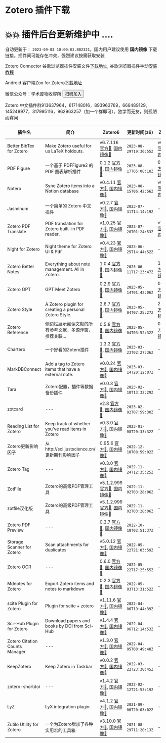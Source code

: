 # Zotero 插件下载

# 💥💥 插件后台更新维护中 ....
自动更新于： `2023-09-03 10:00:03.802321`，国内用户建议使用 **国内镜像** 下载链接。插件间可能存在冲突，强烈建议按需获取安装

Zotero Connector 谷歌浏览器插件安装文件[下载地址](https://crxdl-1257117300.file.myqcloud.com/crx0795607d11df537/ekhagklcjbdpajgpjgmbionohlpdbjgc_v5.0.97.zip), 谷歌浏览器插件手动[安装教程](https://zhuanlan.zhihu.com/p/80305764)

Android 客户端Zoo for Zotero[下载地址](https://ftp.linxingzhong.top/zooforzotero_43_apps.evozi.com.apk)

微信公众号：学术废物收容所 <button onclick="document.getElementById('show_image_popup').style.display='block'">扫码加入</button>
<div id="show_image_popup" style="display: none; position: absolute; top: 10%; left: 50%; z-index: 1000; transform: translate(-50%, -50%);">
  <div class="close-btn-area" style="text-align: right;max-width: 80%;">
    <button id="close-btn" style='color:red;' onclick="document.getElementById('show_image_popup').style.display='none'">X</button> 
  </div>
  <div id="image-show-area" style="max-width: 80%;">
    <img id="large-image" alt="" src="./wechat.jpg">
  </div>
</div>Zotero 中文插件群913637964，617148016，893963769，666489129，145248977，317995116，962963257（加一个群即可）。独学而无友，则孤陋而寡闻

| 插件名 | 简介 |  Zotero6 | 更新时间(z6) | Zotero7 | 更新时间(z7) | GitHub链接 |
| ----- | ----- | ----- | ----- | ----- | ----- | ----- |
| Better BibTex for Zotero | Make Zotero useful for us LaTeX holdouts. | v6.7.116 [官方🔗](https://github.com/retorquere/zotero-better-bibtex/releases/download/v6.7.116/zotero-better-bibtex-6.7.116.xpi), [国内镜像🔗](https://ftp.linxingzhong.top/plugins/Better_BibTex_for_Zotero/zotero-better-bibtex-6.7.116.xpi) | `2023-08-29T19:36:55Z` | v6.7.116 [官方🔗](https://github.com/retorquere/zotero-better-bibtex/releases/download/v6.7.116/zotero-better-bibtex-6.7.116.xpi), [国内镜像🔗](https://ftp.linxingzhong.top/plugins/Better_BibTex_for_Zotero/zotero-better-bibtex-6.7.116.xpi) | `2023-08-29T19:36:55Z` | [🏠](https://github.com/retorquere/zotero-better-bibtex) |
| PDF Figure | 一个基于 PDFFigure2 的 PDF 图表解析插件 | 0.1.2 [官方🔗](https://github.com/MuiseDestiny/zotero-figure/releases/download/0.1.2/zotero-figure.xpi), [国内镜像🔗](https://ftp.linxingzhong.top/plugins/PDF_Figure/zotero-figure_0.1.2.xpi) | `2023-08-17T05:08:18Z` | 0.1.2 [官方🔗](https://github.com/MuiseDestiny/zotero-figure/releases/download/0.1.2/zotero-figure.xpi), [国内镜像🔗](https://ftp.linxingzhong.top/plugins/PDF_Figure/zotero-figure_0.1.2.xpi) | `2023-08-17T05:08:18Z` | [🏠](https://github.com/MuiseDestiny/zotero-figure) |
| Notero | Sync Zotero items into a Notion database | v0.4.11 [官方🔗](https://github.com/dvanoni/notero/releases/download/v0.4.11/notero-0.4.11.xpi), [国内镜像🔗](https://ftp.linxingzhong.top/plugins/Notero/notero-0.4.11.xpi) | `2023-08-15T06:42:56Z` | v0.4.11 [官方🔗](https://github.com/dvanoni/notero/releases/download/v0.4.11/notero-0.4.11.xpi), [国内镜像🔗](https://ftp.linxingzhong.top/plugins/Notero/notero-0.4.11.xpi) | `2023-08-15T06:42:56Z` | [🏠](https://github.com/dvanoni/notero) |
| Jasminum | 一个简单的 Zotero 中文插件 | v0.2.7 [官方🔗](https://github.com/l0o0/jasminum/releases/download/v0.2.7/jasminum-v0.2.7.xpi), [国内镜像🔗](https://ftp.linxingzhong.top/plugins/Jasminum/jasminum-v0.2.7.xpi) | `2023-07-31T14:14:19Z` | --- | `---` | [🏠](https://github.com/l0o0/jasminum) |
| Zotero PDF Translate | PDF translation for Zotero built-in PDF reader. | v1.0.25 [官方🔗](https://github.com/windingwind/zotero-pdf-translate/releases/download/v1.0.25/zotero-pdf-translate.xpi), [国内镜像🔗](https://ftp.linxingzhong.top/plugins/Zotero_PDF_Translate/zotero-pdf-translate_v1.0.25.xpi) | `2023-07-26T01:24:53Z` | v1.0.25 [官方🔗](https://github.com/windingwind/zotero-pdf-translate/releases/download/v1.0.25/zotero-pdf-translate.xpi), [国内镜像🔗](https://ftp.linxingzhong.top/plugins/Zotero_PDF_Translate/zotero-pdf-translate_v1.0.25.xpi) | `2023-07-26T01:24:53Z` | [🏠](https://github.com/windingwind/zotero-pdf-translate) |
| Night for Zotero | Night theme for Zotero UI &amp; Pdf | v0.4.23 [官方🔗](https://github.com/tefkah/zotero-night/releases/download/v0.4.23/night.xpi), [国内镜像🔗](https://ftp.linxingzhong.top/plugins/Night_for_Zotero/night_v0.4.23.xpi) | `2023-06-25T14:44:52Z` | --- | `---` | [🏠](https://github.com/ThomasFKJorna/zotero-night) |
| Zotero Better Notes | Everything about note management. All in Zotero. | 1.0.4 [官方🔗](https://github.com/windingwind/zotero-better-notes/releases/download/1.0.4/zotero-better-notes.xpi), [国内镜像🔗](https://ftp.linxingzhong.top/plugins/Zotero_Better_Notes/zotero-better-notes_1.0.4.xpi) | `2023-06-11T17:23:47Z` | 1.0.4 [官方🔗](https://github.com/windingwind/zotero-better-notes/releases/download/1.0.4/zotero-better-notes.xpi), [国内镜像🔗](https://ftp.linxingzhong.top/plugins/Zotero_Better_Notes/zotero-better-notes_1.0.4.xpi) | `2023-06-11T17:23:47Z` | [🏠](https://github.com/windingwind/zotero-better-notes) |
| Zotero GPT | GPT Meet Zotero | 0.2.9 [官方🔗](https://github.com/MuiseDestiny/zotero-gpt/releases/download/0.2.9/zotero-gpt-129.xpi), [国内镜像🔗](https://ftp.linxingzhong.top/plugins/Zotero_GPT/zotero-gpt-129_0.2.9.xpi) | `2023-05-14T01:42:06Z` | 0.2.9 [官方🔗](https://github.com/MuiseDestiny/zotero-gpt/releases/download/0.2.9/zotero-gpt-129.xpi), [国内镜像🔗](https://ftp.linxingzhong.top/plugins/Zotero_GPT/zotero-gpt-129_0.2.9.xpi) | `2023-05-14T01:42:06Z` | [🏠](https://github.com/MuiseDestiny/zotero-gpt) |
| Zotero Style | A Zotero plugin for creating a personal Zotero Style. | 2.6.7 [官方🔗](https://github.com/MuiseDestiny/zotero-style/releases/download/2.6.7/zotero-style-es-custom.xpi), [国内镜像🔗](https://ftp.linxingzhong.top/plugins/Zotero_Style/zotero-style-es-custom_2.6.7.xpi) | `2023-05-04T07:25:27Z` | 2.6.7 [官方🔗](https://github.com/MuiseDestiny/zotero-style/releases/download/2.6.7/zotero-style-es-custom.xpi), [国内镜像🔗](https://ftp.linxingzhong.top/plugins/Zotero_Style/zotero-style-es-custom_2.6.7.xpi) | `2023-05-04T07:25:27Z` | [🏠](https://github.com/MuiseDestiny/ZoteroStyle) |
| Zotero Reference | 侧边栏展示阅读文献的所有参考文献，多源浮窗，推荐关联... | 0.5.8 [官方🔗](https://github.com/MuiseDestiny/zotero-reference/releases/download/0.5.8/zotero-reference.xpi), [国内镜像🔗](https://ftp.linxingzhong.top/plugins/Zotero_Reference/zotero-reference_0.5.8.xpi) | `2023-05-04T03:52:32Z` | 0.5.8 [官方🔗](https://github.com/MuiseDestiny/zotero-reference/releases/download/0.5.8/zotero-reference.xpi), [国内镜像🔗](https://ftp.linxingzhong.top/plugins/Zotero_Reference/zotero-reference_0.5.8.xpi) | `2023-05-04T03:52:32Z` | [🏠](https://github.com/MuiseDestiny/zotero-reference) |
| Chartero | 一个好看的Zotero插件 | 1.3.3 [官方🔗](https://github.com/volatile-static/Chartero/releases/download/1.3.3/Chartero.xpi), [国内镜像🔗](https://ftp.linxingzhong.top/plugins/Chartero/Chartero_1.3.3.xpi) | `2023-03-23T02:27:36Z` | --- | `---` | [🏠](https://github.com/volatile-static/Chartero) |
| MarkDBConnect | Add a tag to Zotero items that have a external note. | v0.0.24 [官方🔗](https://github.com/daeh/zotero-markdb-connect/releases/download/v0.0.24/MarkDBConnect-0.0.24.xpi), [国内镜像🔗](https://ftp.linxingzhong.top/plugins/MarkDBConnect/MarkDBConnect-0.0.24.xpi) | `2023-03-14T20:12:07Z` | --- | `---` | [🏠](https://github.com/daeh/zotero-obsidian-citations) |
| Tara | Zotero配置，插件等数据备份插件 | v0.0.3 [官方🔗](https://github.com/l0o0/tara/releases/download/v0.0.3/tara.xpi), [国内镜像🔗](https://ftp.linxingzhong.top/plugins/Tara/tara_v0.0.3.xpi) | `2023-02-10T13:32:29Z` | --- | `---` | [🏠](https://github.com/l0o0/tara) |
| zotcard | --- | v2.8 [官方🔗](https://github.com/018/zotcard/releases/download/v2.8/zotcard-2.8.1.xpi), [国内镜像🔗](https://ftp.linxingzhong.top/plugins/zotcard/zotcard-2.8.1.xpi) | `2023-02-02T07:59:30Z` | --- | `---` | [🏠](https://github.com/018/zotcard) |
| Reading List for Zotero | Keep track of whether you've read items in Zotero | v0.3.0 [官方🔗](https://github.com/Dominic-DallOsto/zotero-reading-list/releases/download/v0.3.0/zotero-reading-list-0.3.0.xpi), [国内镜像🔗](https://ftp.linxingzhong.top/plugins/Reading_List_for_Zotero/zotero-reading-list-0.3.0.xpi) | `2023-01-08T20:33:32Z` | --- | `---` | [🏠](https://github.com/Dominic-DallOsto/zotero-reading-list) |
| Zotero更新影响因子 | 从http://sci.justscience.cn/更新期刊影响因子 | 0.95.6 [官方🔗](https://github.com/redleafnew/zotero-updateifs/releases/download/0.95.6/zotero-updateifs.xpi), [国内镜像🔗](https://ftp.linxingzhong.top/plugins/Zotero更新影响因子/zotero-updateifs_0.95.6.xpi) | `2022-12-10T08:59:02Z` | --- | `---` | [🏠](https://github.com/redleafnew/zotero-updateifs) |
| Zotero Tag | --- | v0.3.0 [官方🔗](https://github.com/windingwind/zotero-tag/releases/download/v0.3.0/zotero-tag.xpi), [国内镜像🔗](https://ftp.linxingzhong.top/plugins/Zotero_Tag/zotero-tag_v0.3.0.xpi) | `2022-11-24T12:35:25Z` | --- | `---` | [🏠](https://github.com/windingwind/zotero-tag) |
| ZotFile | Zotero的高级PDF管理工具 | v5.1.2.999 [官方🔗](https://github.com/lychichem/zotfile/releases/download/v5.1.2.999/zotfile-v5.1.2.999-fx.xpi), [国内镜像🔗](https://ftp.linxingzhong.top/plugins/ZotFile/zotfile-v5.1.2.999-fx.xpi) | `2022-11-02T03:28:06Z` | --- | `---` | [🏠](https://github.com/lychichem/zotfile) |
| zotfile汉化版 | Zotero的高级PDF管理工具 | v5.1.2.999 [官方🔗](https://github.com/lychichem/zotfile/releases/download/v5.1.2.999/zotfile-v5.1.2.999-fx.xpi), [国内镜像🔗](https://ftp.linxingzhong.top/plugins/zotfile汉化版/zotfile-v5.1.2.999-fx.xpi) | `2022-11-02T03:28:06Z` | --- | `---` | [🏠](https://github.com/lychichem/zotfile) |
| Zotero PDF Preview | --- | 0.3.7 [官方🔗](https://github.com/windingwind/zotero-pdf-preview/releases/download/0.3.7/zotero-pdf-preview.xpi), [国内镜像🔗](https://ftp.linxingzhong.top/plugins/Zotero_PDF_Preview/zotero-pdf-preview_0.3.7.xpi) | `2022-10-18T02:51:37Z` | --- | `---` | [🏠](https://github.com/windingwind/zotero-pdf-preview) |
| Storage Scanner for Zotero | Scan attachments for duplicates | v5.0.12 [官方🔗](https://github.com/retorquere/zotero-storage-scanner/releases/download/v5.0.12/zotero-storage-scanner-5.0.12.xpi), [国内镜像🔗](https://ftp.linxingzhong.top/plugins/Storage_Scanner_for_Zotero/zotero-storage-scanner-5.0.12.xpi) | `2022-05-22T21:03:59Z` | --- | `---` | [🏠](https://github.com/retorquere/zotero-storage-scanner) |
| Zotero OCR | --- | 0.6.0 [官方🔗](https://github.com/UB-Mannheim/zotero-ocr/releases/download/0.6.0/zotero-ocr-0.6.0.xpi), [国内镜像🔗](https://ftp.linxingzhong.top/plugins/Zotero_OCR/zotero-ocr-0.6.0.xpi) | `2022-05-22T17:25:55Z` | --- | `---` | [🏠](https://github.com/UB-Mannheim/zotero-ocr) |
| Mdnotes for Zotero | Export Zotero items and notes to markdown | 0.2.3 [官方🔗](https://github.com/argenos/zotero-mdnotes/releases/download/0.2.3/mdnotes-0.2.3.xpi), [国内镜像🔗](https://ftp.linxingzhong.top/plugins/Mdnotes_for_Zotero/mdnotes-0.2.3.xpi) | `2022-05-03T13:31:52Z` | --- | `---` | [🏠](https://github.com/argenos/zotero-mdnotes) |
| scite Plugin for Zotero | Plugin for scite + zotero | v1.11.6 [官方🔗](https://github.com/scitedotai/scite-zotero-plugin/releases/download/v1.11.6/zotero-scite-1.11.6.xpi), [国内镜像🔗](https://ftp.linxingzhong.top/plugins/scite_Plugin_for_Zotero/zotero-scite-1.11.6.xpi) | `2022-04-06T19:44:39Z` | --- | `---` | [🏠](https://github.com/scitedotai/scite-zotero-plugin) |
| Sci-Hub Plugin for Zotero | Download papers and books by DOI from Sci-Hub | v1.4.4 [官方🔗](https://github.com/ethanwillis/zotero-scihub/releases/download/v1.4.4/zotero-scihub-1.4.4.xpi), [国内镜像🔗](https://ftp.linxingzhong.top/plugins/Sci-Hub_Plugin_for_Zotero/zotero-scihub-1.4.4.xpi) | `2022-04-06T12:14:53Z` | --- | `---` | [🏠](https://github.com/ethanwillis/zotero-scihub) |
| Zotero Citation Counts Manager | --- | v1.3.0 [官方🔗](https://github.com/eschnett/zotero-citationcounts/releases/download/v1.3.0/zotero-citationcounts-1.3.0.xpi), [国内镜像🔗](https://ftp.linxingzhong.top/plugins/Zotero_Citation_Counts_Manager/zotero-citationcounts-1.3.0.xpi) | `2022-04-05T00:49:40Z` | --- | `---` | [🏠](https://github.com/eschnett/zotero-citationcounts) |
| KeepZotero | Keep Zotero in Taskbar | v0.0.2 [官方🔗](https://github.com/yhmtsai/KeepZotero/releases/download/v0.0.2/keepzotero-0.0.2-fx.xpi), [国内镜像🔗](https://ftp.linxingzhong.top/plugins/KeepZotero/keepzotero-0.0.2-fx.xpi) | `2022-03-22T23:30:45Z` | --- | `---` | [🏠](https://github.com/yhmtsai/KeepZotero) |
| zotero-shortdoi | --- | v1.4.2 [官方🔗](https://github.com/bwiernik/zotero-shortdoi/releases/download/v1.4.2/zotero-doi-manager-1.4.2.xpi), [国内镜像🔗](https://ftp.linxingzhong.top/plugins/zotero-shortdoi/zotero-doi-manager-1.4.2.xpi) | `2022-02-12T21:53:19Z` | --- | `---` | [🏠](https://github.com/bwiernik/zotero-shortdoi) |
| LyZ | LyX integration plugin. | v4.1.2 [官方🔗](https://github.com/wshanks/lyz/releases/download/v4.1.2/lyz.xpi), [国内镜像🔗](https://ftp.linxingzhong.top/plugins/LyZ/lyz_v4.1.2.xpi) | `2021-09-06T20:03:02Z` | --- | `---` | [🏠](https://github.com/wshanks/lyz) |
| Zutilo Utility for Zotero | 一个为Zotero增加了各种实用宏的工具箱 | v3.10.0 [官方🔗](https://github.com/wshanks/Zutilo/releases/download/v3.10.0/zutilo.xpi), [国内镜像🔗](https://ftp.linxingzhong.top/plugins/Zutilo_Utility_for_Zotero/zutilo_v3.10.0.xpi) | `2021-08-29T11:20:13Z` | --- | `---` | [🏠](https://github.com/wshanks/Zutilo) |
